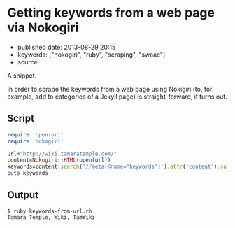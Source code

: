 # Getting keywords from a web page via Nokogiri

- published date: 2013-08-29 20:15
- keywords: ["nokogiri", "ruby", "scraping", "swaac"]
- source: 


A snippet.

<!--more-->

In order to scrape the keywords from a web page using Nokigiri (to,
for example, add to categories of a Jekyll page) is straight-forward,
it turns out.

Script
------

```ruby
require 'open-uri'
require 'nokogiri'

url="http://wiki.tamaratemple.com/"
content=Nokogiri::HTML(open(url))
keywords=content.search('//meta[@name="keywords"]').attr('content').value
puts keywords
```

Output
------

    $ ruby keywords-from-url.rb 
    Tamara Temple, Wiki, TamWiki


